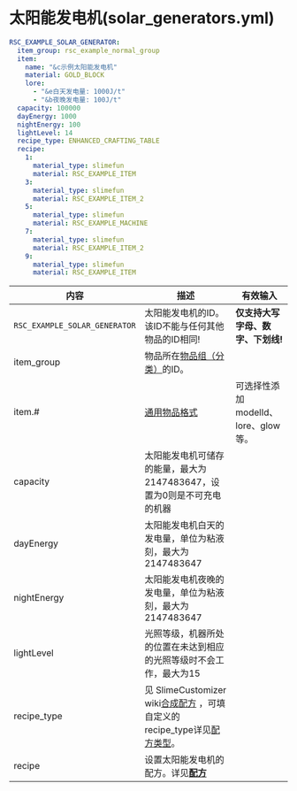 # 太阳能发电机(solar_generators.yml)

```yaml
RSC_EXAMPLE_SOLAR_GENERATOR:
  item_group: rsc_example_normal_group
  item:
    name: "&c示例太阳能发电机"
    material: GOLD_BLOCK
    lore:
      - "&e白天发电量: 1000J/t"
      - "&b夜晚发电量: 100J/t"
  capacity: 100000
  dayEnergy: 1000
  nightEnergy: 100
  lightLevel: 14
  recipe_type: ENHANCED_CRAFTING_TABLE
  recipe:
    1:
      material_type: slimefun
      material: RSC_EXAMPLE_ITEM
    3:
      material_type: slimefun
      material: RSC_EXAMPLE_ITEM_2
    5:
      material_type: slimefun
      material: RSC_EXAMPLE_MACHINE
    7:
      material_type: slimefun
      material: RSC_EXAMPLE_ITEM_2
    9:
      material_type: slimefun
      material: RSC_EXAMPLE_ITEM
```
| 内容 | 描述 | 有效输入 |
| --- | ----------- | ----------------- |
| `RSC_EXAMPLE_SOLAR_GENERATOR` | 太阳能发电机的ID。<br>该ID不能与任何其他物品的ID相同! | **仅支持大写字母、数字、下划线!** |
| item_group | 物品所在[物品组（分类）](file/groups.md)的ID。 |
| item.# | [通用物品格式](format/universal-item-format.md)| 可选择性添加modelId、lore、glow等。 |
| capacity | 太阳能发电机可储存的能量，最大为 2147483647，设置为0则是不可充电的机器 |
| dayEnergy | 太阳能发电机白天的发电量，单位为粘液刻，最大为 2147483647 |
| nightEnergy | 太阳能发电机夜晚的发电量，单位为粘液刻，最大为 2147483647 |
| lightLevel | 光照等级，机器所处的位置在未达到相应的光照等级时不会工作，最大为15 |
| recipe_type | 见 SlimeCustomizer wiki[合成配方](https://slimefun-addons-wiki.guizhanss.cn/slime-customizer/Crafting-Recipe) ，可填自定义的recipe_type详见[配方类型](file/recipe_type.md)。 |
| recipe | 设置太阳能发电机的配方。详见[**配方**](format/recipe.md) |
